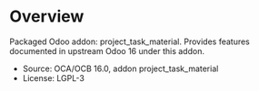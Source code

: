 # Overview

Packaged Odoo addon: project_task_material. Provides features documented in upstream Odoo 16 under this addon.

- Source: OCA/OCB 16.0, addon project_task_material
- License: LGPL-3
